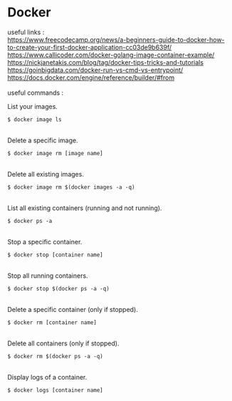 # Docker
useful links : \
https://www.freecodecamp.org/news/a-beginners-guide-to-docker-how-to-create-your-first-docker-application-cc03de9b639f/ \
https://www.callicoder.com/docker-golang-image-container-example/ \
https://nickjanetakis.com/blog/tag/docker-tips-tricks-and-tutorials \
https://goinbigdata.com/docker-run-vs-cmd-vs-entrypoint/ \
https://docs.docker.com/engine/reference/builder/#from \
\
useful commands : 

List your images.
```
$ docker image ls
```
\
Delete a specific image.
```
$ docker image rm [image name]
```
\
Delete all existing images.
```
$ docker image rm $(docker images -a -q)
```
\
List all existing containers (running and not running).
```
$ docker ps -a
```
\
Stop a specific container.
```
$ docker stop [container name]
```
\
Stop all running containers.
```
$ docker stop $(docker ps -a -q)
```
\
Delete a specific container (only if stopped).
```
$ docker rm [container name]
```
\
Delete all containers (only if stopped).
```
$ docker rm $(docker ps -a -q)
```
\
Display logs of a container.
```
$ docker logs [container name]
```
